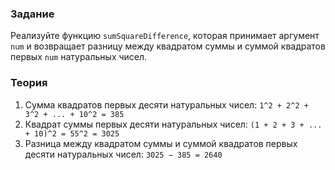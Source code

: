 ### Задание

Реализуйте функцию `sumSquareDifference`, которая принимает аргумент `num` и возвращает
разницу между квадратом суммы и суммой квадратов первых `num` натуральных чисел.

### Теория

1. Сумма квадратов первых десяти натуральных чисел: `1^2 + 2^2 + 3^2 + ... + 10^2 = 385`
2. Квадрат суммы первых десяти натуральных чисел: `(1 + 2 + 3 + ... + 10)^2 = 55^2 = 3025`
3. Разница между квадратом суммы и суммой квадратов первых десяти натуральных
   чисел: `3025 − 385 = 2640`


